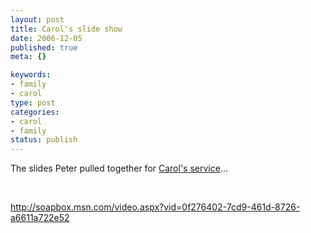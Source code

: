 ```yaml
--- 
layout: post
title: Carol's slide show
date: 2006-12-05
published: true
meta: {}

keywords: 
- family
- carol
type: post
categories: 
- carol
- family
status: publish
---
```



The slides Peter pulled together for [Carol's service](/blog/2006/12/04/carol-anne-eick-july-9-1955-november-27-2006/)...



 



<http://soapbox.msn.com/video.aspx?vid=0f276402-7cd9-461d-8726-a6611a722e52>

